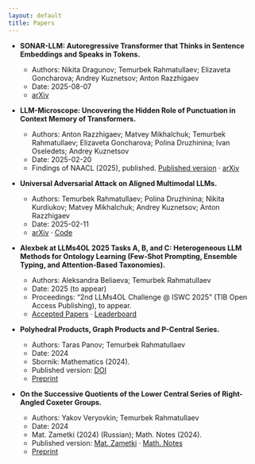 ```yaml
---
layout: default
title: Papers
---
```


- **SONAR-LLM: Autoregressive Transformer that Thinks in Sentence Embeddings and Speaks in Tokens.**
  - Authors: Nikita Dragunov; Temurbek Rahmatullaev; Elizaveta Goncharova; Andrey Kuznetsov; Anton Razzhigaev
  - Date: 2025-08-07
  - [arXiv](https://arxiv.org/abs/2508.05305)
 
- **LLM-Microscope: Uncovering the Hidden Role of Punctuation in Context Memory of Transformers.**
  - Authors: Anton Razzhigaev; Matvey Mikhalchuk; Temurbek Rahmatullaev; Elizaveta Goncharova; Polina Druzhinina; Ivan Oseledets; Andrey Kuznetsov
  - Date: 2025-02-20
  - Findings of NAACL (2025), published. [Published version](https://aclanthology.org/2025.findings-naacl.432) · [arXiv](https://arxiv.org/abs/2502.15007)

- **Universal Adversarial Attack on Aligned Multimodal LLMs.**
   - Authors: Temurbek Rahmatullaev; Polina Druzhinina; Nikita Kurdiukov; Matvey Mikhalchuk; Andrey Kuznetsov; Anton Razzhigaev
   - Date: 2025-02-11
   - [arXiv](https://arxiv.org/abs/2502.07987) · [Code](https://github.com/FusionBrainLab/AdversarialVLM)
 
 - **Alexbek at LLMs4OL 2025 Tasks A, B, and C: Heterogeneous LLM Methods for Ontology Learning (Few-Shot Prompting, Ensemble Typing, and Attention-Based Taxonomies).**
   - Authors: Aleksandra Beliaeva; Temurbek Rahmatullaev
   - Date: 2025 (to appear)
   - Proceedings: “2nd LLMs4OL Challenge @ ISWC 2025” (TIB Open Access Publishing), to appear.
   - [Accepted Papers](https://sites.google.com/view/llms4ol2025/accepted-papers) · [Leaderboard](https://sites.google.com/view/llms4ol2025/leaderboards)

- **Polyhedral Products, Graph Products and P-Central Series.**
  - Authors: Taras Panov; Temurbek Rahmatullaev
  - Date: 2024
  - Sbornik: Mathematics (2024).
  - Published version: [DOI](https://doi.org/10.1134/S0081543824040126)
  - [Preprint](https://arxiv.org/abs/2402.11556)
 
- **On the Successive Quotients of the Lower Central Series of Right-Angled Coxeter Groups.**
  - Authors: Yakov Veryovkin; Temurbek Rahmatullaev
  - Date: 2024
  - Mat. Zametki (2024) (Russian); Math. Notes (2024).
  - Published version: [Mat. Zametki](https://doi.org/10.4213/mzm13843) · [Math. Notes](https://doi.org/10.1134/S0001434624070022)
  - [Preprint](https://arxiv.org/abs/2504.10736)
